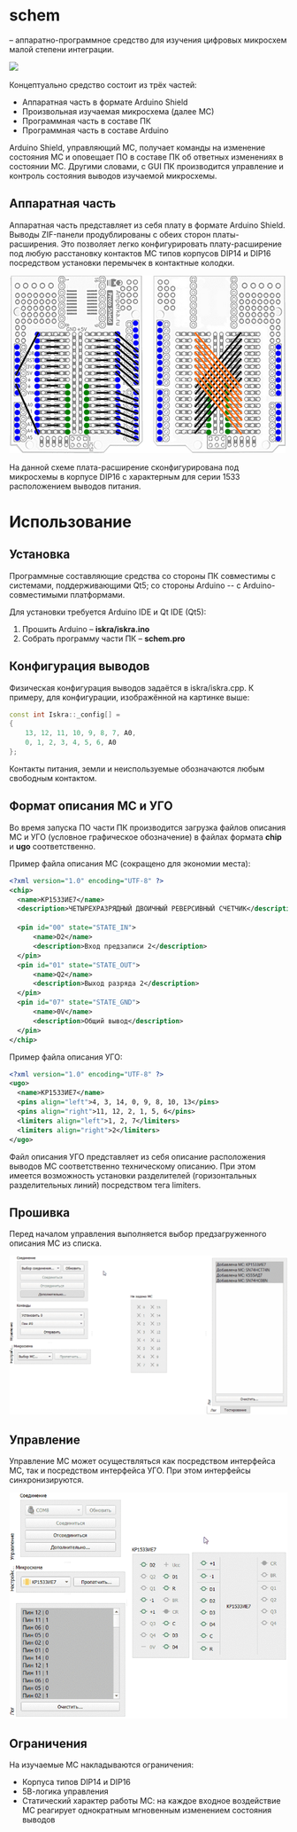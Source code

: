 # schem

– аппаратно-программное средство для изучения цифровых микросхем малой степени интеграции.

![](https://github.com/he11ca7/schem/blob/master/pic/ShieldWDuino.JPG)

Концептуально средство состоит из трёх частей:
- Аппаратная часть в формате Arduino Shield
- Произвольная изучаемая микросхема (далее МС)
- Программная часть в составе ПК
- Программная часть в составе Arduino

Arduino Shield, управляющий МС, получает команды на изменение состояния МС и оповещает ПО в составе ПК об ответных изменениях в состоянии МС. Другими словами, с GUI ПК производится управление и контроль состояния выводов изучаемой микросхемы.

## Аппаратная часть

Аппаратная часть представляет из себя плату в формате Arduino Shield.
Выводы ZIF-панели продублированы с обеих сторон платы-расширения. Это позволяет легко конфигурировать плату-расширение под любую расстановку контактов МС типов корпусов DIP14 и DIP16 посредством установки перемычек в контактные колодки. 

![](https://github.com/he11ca7/schem/blob/master/pic/amperka-proto-shield-pcb.png)

На данной схеме плата-расширение сконфигурирована под микросхемы в корпусе DIP16 с характерным для серии 1533 расположением выводов питания.

# Использование

## Установка

Программные составляющие средства со стороны ПК совместимы с системами, поддерживающими Qt5; со стороны Arduino -- с Arduino-совместимыми платформами.

Для установки требуется Arduino IDE и Qt IDE (Qt5):
1) Прошить Arduino – **iskra/iskra.ino**
2) Собрать программу части ПК – **schem.pro**

## Конфигурация выводов

Физическая конфигурация выводов задаётся в iskra/iskra.cpp. К примеру, для конфигурации, изображённой на картинке выше:

```cpp
const int Iskra::_config[] =
{
    13, 12, 11, 10, 9, 8, 7, A0,
    0, 1, 2, 3, 4, 5, 6, A0
};
```

Контакты питания, земли и неиспользуемые обозначаются любым свободным контактом.

## Формат описания МС и УГО

Во время запуска ПО части ПК производится загрузка файлов описания МС и УГО (условное графическое обозначение) в файлах формата **chip** и **ugo** соответственно.

Пример файла описания МС (сокращено для экономии места):

```xml
<?xml version="1.0" encoding="UTF-8" ?>
<chip>
  <name>КР1533ИЕ7</name>
  <description>ЧЕТЫРЕХРАЗРЯДНЫЙ ДВОИЧНЫЙ РЕВЕРСИВНЫЙ СЧЕТЧИК</description>
  
  <pin id="00" state="STATE_IN">
      <name>D2</name>
      <description>Вход предзаписи 2</description>
  </pin>
  <pin id="01" state="STATE_OUT">
      <name>Q2</name>
      <description>Выход разряда 2</description>
  </pin>
  <pin id="07" state="STATE_GND">
      <name>0V</name>
      <description>Общий вывод</description>
  </pin>
</chip>
```

Пример файла описания УГО:

```xml
<?xml version="1.0" encoding="UTF-8" ?>
<ugo>
  <name>КР1533ИЕ7</name>
  <pins align="left">4, 3, 14, 0, 9, 8, 10, 13</pins>
  <pins align="right">11, 12, 2, 1, 5, 6</pins>
  <limiters align="left">1, 2, 7</limiters>
  <limiters align="right">2</limiters>
</ugo>
```

Файл описания УГО представляет из себя описание расположения выводов МС соответственно техническому описанию. При этом имеется возможность установки разделителей (горизонтальных разделительных линий) посредством тега limiters.

## Прошивка

Перед началом управления выполняется выбор предзагруженного описания МС из списка.

![](https://github.com/he11ca7/schem/blob/master/pic/Patch.gif)

## Управление

Управление МС может осуществляться как посредством интерфейса МС, так и посредством интерфейса УГО. При этом интерфейсы синхронизируются.

![](https://github.com/he11ca7/schem/blob/master/pic/Control.gif)

## Ограничения

На изучаемые МС накладываются ограничения:
- Корпуса типов DIP14 и DIP16
- 5В-логика управления
- Статический характер работы МС: на каждое входное воздействие МС реагирует однократным мгновенным изменением состояния выводов
